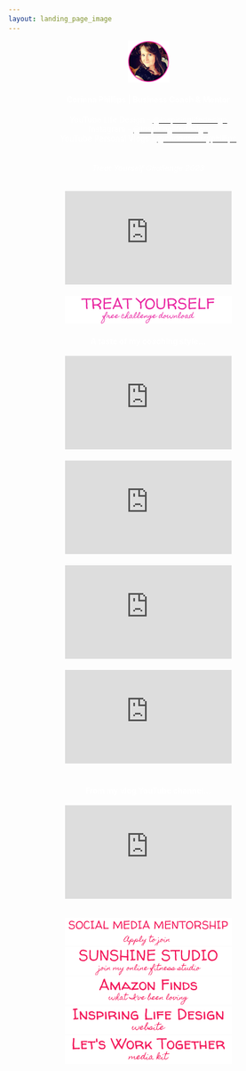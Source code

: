 ```yaml
---
layout: landing_page_image
---
```

<center>
<img src='/i/cory-small.png' alt='Profile image of Corinna'>
  <h4 class="title"><span style="color:white">Corinna Phillips | Business Coach & Mentor</span></h4>
<h7><span style="color:white">YouTube Life Design - </span></h7>
<a href="https://www.youtube.com/@inspiringlifedesign/" target="_blank" rel="noopener"><span style="color:white">@inspiringlifedesign</span></a>
<br />
<h7><span style="color:white">Instagram - </span></h7>
<a href="https://www.instagram.com/inspiringlifedesign/" target="_blank" rel="noopener"><span style="color:white">@inspiringlifedesign</span></a>
<br />
<h7><span style="color:white">YouTube Personal Vlogs - </span></h7>
<a href="https://www.youtube.com/@corinnamaryphillips/" target="_blank" rel="noopener"><span style="color:white">@corinnamaryphillips</span></a>
<br />
<br />
</center>
<div class="separator-2"></div>

<center>
<!-- Treat Yourself Challenge START -->
  <h6 class="title"><span style="color:white">Treat Yourself Challenge 2023</span></h6>
<iframe width="300" height="168" src="https://www.youtube-nocookie.com/embed/ArscU57dUYw?rel=0" frameborder="0" allow="accelerometer; autoplay; encrypted-media; gyroscope; picture-in-picture" allowfullscreen></iframe>
<br /><br />
<a href="https://inspiring-life-design.ck.page/a191ed2bc2"><img src='/i/Buttons/instagram/cmp/treatyourself.png' alt='link to download the Treat Yourself Challenge chart' /></a>
<br />
<!-- Treat Yourself Challenge END -->

<div class="separator-2"></div>

<!-- Inspiring Life Design YouTube START -->
<h4 class="title"><span style="color:white">A taste of my coaching style...</span></h4>

<iframe width="300" height="168" src="https://www.youtube-nocookie.com/embed/5PH-MpYkIN4?rel=0" frameborder="0" allow="accelerometer; autoplay; encrypted-media; gyroscope; picture-in-picture" allowfullscreen></iframe>
<br><br>

<iframe width="300" height="168" src="https://www.youtube-nocookie.com/embed/QzBNy-XrEys?rel=0" frameborder="0" allow="accelerometer; autoplay; encrypted-media; gyroscope; picture-in-picture" allowfullscreen></iframe>
<br><br>

<iframe width="300" height="168" src="https://www.youtube-nocookie.com/embed/gMY-O9jAswo?rel=0" frameborder="0" allow="accelerometer; autoplay; encrypted-media; gyroscope; picture-in-picture" allowfullscreen></iframe>
<br><br>

<iframe width="300" height="168" src="https://www.youtube-nocookie.com/embed/sIx2-LJm424?rel=0" frameborder="0" allow="accelerometer; autoplay; encrypted-media; gyroscope; picture-in-picture" allowfullscreen></iframe>
<br><br>
    
<!-- Inspiring Life Design YouTube END -->

<div class="separator-2"></div>

<!-- Corinna Phillips YouTube START -->

<h4 class="title"><span style="color:white">From my vlog YouTube channel...</span></h4>
<iframe width="300" height="168" src="https://www.youtube-nocookie.com/embed/83AGsfL-Lu8?rel=0" frameborder="0" allow="accelerometer; autoplay; encrypted-media; gyroscope; picture-in-picture" allowfullscreen></iframe>
<br><br>

<!-- Corinna Phillips YouTube END -->

<div class="separator-2"></div>

<!-- Link buttons START -->
<a href="/sunshinestudio/mentorship"><img src='/i/Buttons/instagram/current/mentorship.png' alt='link to Sunshine Studio mentoring information request page' /></a>
<br />
<a href="/sunshinestudio"><img src='/i/Buttons/instagram/current/sunshinestudio.png' alt='link to Sunshine Studio information request page' /></a>
<br />
<a href="https://www.amazon.co.uk/shop/inspiringlifedesign?listId=3U0NM08QFZXW7&ref=idea_share_inf" target="_blank" rel="noopener"><img src='/i/Buttons/instagram/current/amazon.png' alt='link to my Amazon Storefront Instagram list' /></a>
<br />
<a href="/" target="_blank" rel="noopener"><img src='/i/Buttons/instagram/current/ild.png' alt='link to Inspiring Life Design website' /></a>
<br />
<a href="/printables/ILD_Media_Kit.pdf" target="_blank" rel="noopener"><img src='/i/Buttons/instagram/current/mediakit.png' alt='link to Inspiring Life Design Media Kit' /></a>
<br />

</center>

